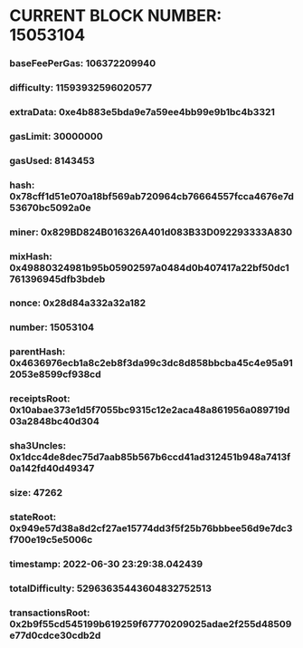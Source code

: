 # CURRENT BLOCK NUMBER: 15053104

### baseFeePerGas: 106372209940
### difficulty: 11593932596020577
### extraData: 0xe4b883e5bda9e7a59ee4bb99e9b1bc4b3321
### gasLimit: 30000000
### gasUsed: 8143453
### hash: 0x78cff1d51e070a18bf569ab720964cb76664557fcca4676e7d53670bc5092a0e
### miner: 0x829BD824B016326A401d083B33D092293333A830
### mixHash: 0x49880324981b95b05902597a0484d0b407417a22bf50dc1761396945dfb3bdeb
### nonce: 0x28d84a332a32a182
### number: 15053104
### parentHash: 0x4636976ecb1a8c2eb8f3da99c3dc8d858bbcba45c4e95a912053e8599cf938cd
### receiptsRoot: 0x10abae373e1d5f7055bc9315c12e2aca48a861956a089719d03a2848bc40d304
### sha3Uncles: 0x1dcc4de8dec75d7aab85b567b6ccd41ad312451b948a7413f0a142fd40d49347
### size: 47262
### stateRoot: 0x949e57d38a8d2cf27ae15774dd3f5f25b76bbbee56d9e7dc3f700e19c5e5006c
### timestamp: 2022-06-30 23:29:38.042439
### totalDifficulty: 52963635443604832752513
### transactionsRoot: 0x2b9f55cd545199b619259f67770209025adae2f255d48509e77d0cdce30cdb2d
